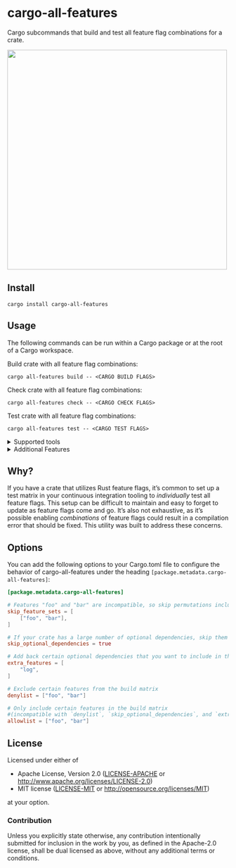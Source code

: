 # cargo-all-features

Cargo subcommands that build and test all feature flag combinations for a crate.

<img src=https://i.imgur.com/OVBRtEC.png width=500>

## Install

```
cargo install cargo-all-features
```

## Usage

The following commands can be run within a Cargo package or at the root of a Cargo workspace.

Build crate with all feature flag combinations:

```
cargo all-features build -- <CARGO BUILD FLAGS>
```

Check crate with all feature flag combinations:

```
cargo all-features check -- <CARGO CHECK FLAGS>
```

Test crate with all feature flag combinations:

```
cargo all-features test -- <CARGO TEST FLAGS>
```

<details>
    <summary markdown="title"><bold>Supported tools</bold></summary>

- First party
    - [`cargo test`](https://doc.rust-lang.org/cargo/commands/cargo-test.html) cargos integrated testing tool
    - [`cargo check`](https://doc.rust-lang.org/cargo/commands/cargo-check.html) cargos integrated checking tool
    - [`cargo build`](https://doc.rust-lang.org/cargo/commands/cargo-build.html) cargos integrated build tool
    - `cargo bench` [Used by cargos benching feature](https://doc.rust-lang.org/cargo/commands/cargo-bench.html) or crates like [citerion](https://github.com/bheisler/criterion.rs)
- Additional RustUp components
    - [`cargo miri test`](https://github.com/rust-lang/miri) for testing using miri -> _rustup component `miri` is needed_
- Cargo plugins
    - [`cargo udeps`](https://github.com/est31/cargo-udeps) to analyze for unused dependencies -> _cargo plugin `cargo-udeps` is needed_
    - [`cargo tarpaulin`](https://github.com/xd009642/tarpaulin) to analyze for unused dependencies -> _cargo plugin `cargo-tarpaulin` is needed_
    - [`cargo nextest`](https://nexte.st/) the next generation test runner for cargo -> _cargo plugin `cargo-nextest` is needed_

> for more information run `cargo all-features --help`
</details>

<details>
    <summary markdown="span">Additional Features</summary>

### Chunking

If certain projects, features might add up and CI jobs can take longer. In order to shrink wall time of your builds you can specify `--chunks` (the total amount of junks to split into _[1..]_) and `--chunk` (the chunk nr of the one executed command _\[1..\<CHUNKS\>\]_) per execution.

I.e. in github you can use a job matrix:

```yaml
name: CI

on: [pull_request]

jobs:
  build:
    runs-on: ubuntu-latest
    strategy:
      matrix:
        chunk: [1,2,3,4]
        chunks: 4
    steps:
    - uses: actions/checkout@v2
    - name: Install stable toolchain
        uses: actions-rs/toolchain@v1
        with:
          profile: minimal
          toolchain: stable
          override: true
     - name: Install cargo-all-features
        uses: actions-rs/cargo@v1
        with:
          command: install cargo-all-features
    - name: Build all features for release
      run: cargo all-features build --chunks  ${{matrix.chunks}} --chunk  ${{matrix.chunk}} -- --release
```

### Dry run & Verbosity

You are not sure if you configured something correct but don't have the time to wait for all tests or builds? Use `--dry-run`, it will skip all command execution.

If you are not sure if the correct command are executed use `--verbose`

### RustUp toolchain

Don't mind to use `+<toolchain>` or any other combination of rustups toolchain selection. `cargo-all-features` will pick up on the active toolchain and use it.

> for more information run `cargo all-features --help`
</details>

## Why?

If you have a crate that utilizes Rust feature flags, it’s common to set up a test matrix in your continuous integration tooling to _individually_ test all feature flags. This setup can be difficult to maintain and easy to forget to update as feature flags come and go. It’s also not exhaustive, as it’s possible enabling _combinations_ of feature flags could result in a compilation error that should be fixed. This utility was built to address these concerns.

## Options

You can add the following options to your Cargo.toml file to configure the behavior of cargo-all-features under the heading `[package.metadata.cargo-all-features]`:

```toml
[package.metadata.cargo-all-features]

# Features "foo" and "bar" are incompatible, so skip permutations including them
skip_feature_sets = [
    ["foo", "bar"],
]

# If your crate has a large number of optional dependencies, skip them for speed
skip_optional_dependencies = true

# Add back certain optional dependencies that you want to include in the permutations
extra_features = [
    "log",
]

# Exclude certain features from the build matrix
denylist = ["foo", "bar"]

# Only include certain features in the build matrix
#(incompatible with `denylist`, `skip_optional_dependencies`, and `extra_features`)
allowlist = ["foo", "bar"]
```

## License

Licensed under either of

- Apache License, Version 2.0 ([LICENSE-APACHE](LICENSE-APACHE) or http://www.apache.org/licenses/LICENSE-2.0)
- MIT license ([LICENSE-MIT](LICENSE-MIT) or http://opensource.org/licenses/MIT)

at your option.

### Contribution

Unless you explicitly state otherwise, any contribution intentionally submitted for inclusion in the work by you, as defined in the Apache-2.0 license, shall be dual licensed as above, without any additional terms or conditions.
